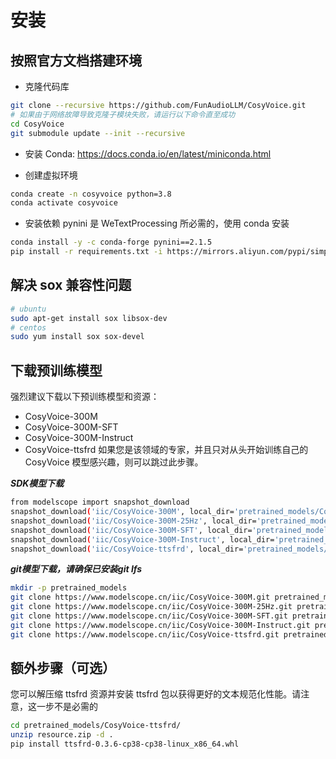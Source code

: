 # 安装

## 按照官方文档搭建环境

- 克隆代码库
``` sh
git clone --recursive https://github.com/FunAudioLLM/CosyVoice.git
# 如果由于网络故障导致克隆子模块失败，请运行以下命令直至成功
cd CosyVoice
git submodule update --init --recursive
```

- 安装 Conda: https://docs.conda.io/en/latest/miniconda.html

- 创建虚拟环境
``` sh
conda create -n cosyvoice python=3.8
conda activate cosyvoice
```

- 安装依赖
pynini 是 WeTextProcessing 所必需的，使用 conda 安装
``` sh
conda install -y -c conda-forge pynini==2.1.5
pip install -r requirements.txt -i https://mirrors.aliyun.com/pypi/simple/ --trusted-host=mirrors.aliyun.com
```

## 解决 sox 兼容性问题
``` sh
# ubuntu
sudo apt-get install sox libsox-dev
# centos
sudo yum install sox sox-devel
```

## 下载预训练模型
强烈建议下载以下预训练模型和资源：
- CosyVoice-300M
- CosyVoice-300M-SFT
- CosyVoice-300M-Instruct
- CosyVoice-ttsfrd
如果您是该领域的专家，并且只对从头开始训练自己的 CosyVoice 模型感兴趣，则可以跳过此步骤。

***SDK模型下载***
``` sh
from modelscope import snapshot_download
snapshot_download('iic/CosyVoice-300M', local_dir='pretrained_models/CosyVoice-300M')
snapshot_download('iic/CosyVoice-300M-25Hz', local_dir='pretrained_models/CosyVoice-300M-25Hz')
snapshot_download('iic/CosyVoice-300M-SFT', local_dir='pretrained_models/CosyVoice-300M-SFT')
snapshot_download('iic/CosyVoice-300M-Instruct', local_dir='pretrained_models/CosyVoice-300M-Instruct')
snapshot_download('iic/CosyVoice-ttsfrd', local_dir='pretrained_models/CosyVoice-ttsfrd')
```

***git模型下载，请确保已安装git lfs***
``` sh
mkdir -p pretrained_models
git clone https://www.modelscope.cn/iic/CosyVoice-300M.git pretrained_models/CosyVoice-300M
git clone https://www.modelscope.cn/iic/CosyVoice-300M-25Hz.git pretrained_models/CosyVoice-300M-25Hz
git clone https://www.modelscope.cn/iic/CosyVoice-300M-SFT.git pretrained_models/CosyVoice-300M-SFT
git clone https://www.modelscope.cn/iic/CosyVoice-300M-Instruct.git pretrained_models/CosyVoice-300M-Instruct
git clone https://www.modelscope.cn/iic/CosyVoice-ttsfrd.git pretrained_models/CosyVoice-ttsfrd
```

## 额外步骤（可选）
您可以解压缩 ttsfrd 资源并安装 ttsfrd 包以获得更好的文本规范化性能。请注意，这一步不是必需的

``` sh
cd pretrained_models/CosyVoice-ttsfrd/
unzip resource.zip -d .
pip install ttsfrd-0.3.6-cp38-cp38-linux_x86_64.whl
```
